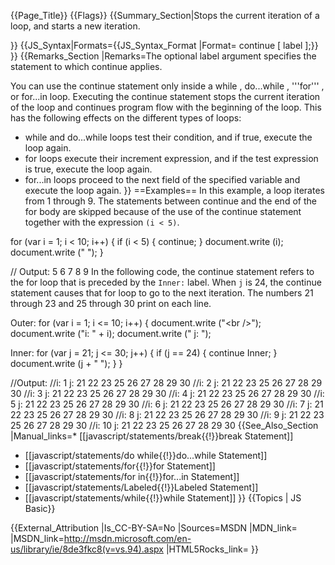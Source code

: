{{Page_Title}}
{{Flags}}
{{Summary_Section|Stops the current iteration of a loop, and starts a new iteration.

}}
{{JS_Syntax|Formats={{JS_Syntax_Format
|Format= continue [ label ];}}
}}
{{Remarks_Section
|Remarks=The optional label argument specifies the statement to which continue applies.

You can use the continue statement only inside a while , do...while , '''for''' , or for...in loop. Executing the continue statement stops the current iteration of the loop and continues program flow with the beginning of the loop. This has the following effects on the different types of loops:

* while and do...while loops test their condition, and if true, execute the loop again.
* for loops execute their increment expression, and if the test expression is true, execute the loop again.
* for...in loops proceed to the next field of the specified variable and execute the loop again.
}}
==Examples==
In this example, a loop iterates from 1 through 9. The statements between continue and the end of the for body are skipped because of the use of the continue statement together with the expression <code>(i &lt; 5)</code>.

 for (var i = 1; i &lt; 10; i++) {
     if (i &lt; 5) {
         continue;
     }
     document.write (i);
     document.write (" ");
 }
 
 // Output: 5 6 7 8 9
In the following code, the continue statement refers to the for loop that is preceded by the <code>Inner:</code> label. When <code>j</code> is 24, the continue statement causes that for loop to go to the next iteration. The numbers 21 through 23 and 25 through 30 print on each line.

 Outer:
 for (var i = 1; i &lt;= 10; i++) {
     document.write ("&lt;br /&gt;");
     document.write ("i: " + i);
     document.write (" j: ");
    
 Inner:
     for (var j = 21; j &lt;= 30; j++) {
         if (j == 24) {
              continue Inner;
         }
         document.write (j + " ");
     }
 }
 
 //Output:
 //i: 1 j: 21 22 23 25 26 27 28 29 30 
 //i: 2 j: 21 22 23 25 26 27 28 29 30 
 //i: 3 j: 21 22 23 25 26 27 28 29 30 
 //i: 4 j: 21 22 23 25 26 27 28 29 30 
 //i: 5 j: 21 22 23 25 26 27 28 29 30 
 //i: 6 j: 21 22 23 25 26 27 28 29 30 
 //i: 7 j: 21 22 23 25 26 27 28 29 30 
 //i: 8 j: 21 22 23 25 26 27 28 29 30 
 //i: 9 j: 21 22 23 25 26 27 28 29 30 
 //i: 10 j: 21 22 23 25 26 27 28 29 30
{{See_Also_Section
|Manual_links=* [[javascript/statements/break{{!}}break Statement]]
* [[javascript/statements/do while{{!}}do...while Statement]]
* [[javascript/statements/for{{!}}for Statement]]
* [[javascript/statements/for in{{!}}for...in Statement]]
* [[javascript/statements/Labeled{{!}}Labeled Statement]]
* [[javascript/statements/while{{!}}while Statement]]
}}
{{Topics | JS Basic}}

{{External_Attribution
|Is_CC-BY-SA=No
|Sources=MSDN
|MDN_link=
|MSDN_link=http://msdn.microsoft.com/en-us/library/ie/8de3fkc8(v=vs.94).aspx
|HTML5Rocks_link=
}}